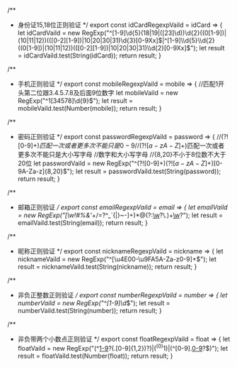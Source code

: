 /**
 * 身份证15,18位正则验证
 */
export const idCardRegexpVaild = idCard => {
    let idCardVaild = new RegExp("^[1-9]\\d{5}(18|19|([23]\\d))\\d{2}((0[1-9])|(10|11|12))(([0-2][1-9])|10|20|30|31)\\d{3}[0-9Xx]$|^[1-9]\\d{5}\\d{2}((0[1-9])|(10|11|12))(([0-2][1-9])|10|20|30|31)\\d{2}[0-9Xx]$");
    let result = idCardVaild.test(String(idCard));
    return result;
}

/**
 * 手机正则验证
 */
export const mobileRegexpVaild = mobile => {
    //匹配1开头第二位跟3.4.5.7.8及后面9位数字
    let mobileVaild = new RegExp("^1[34578]\\d{9}$");
    let result = mobileVaild.test(Number(mobile));
    return result;
}

/**
 * 密码正则验证
 */
export const passwordRegexpVaild = password => {
    //(?![0-9]+$)匹配一次或者更多次不能只是0-9
    //(?![a-zA-Z]+$)匹配一次或者更多次不能只是大小写字母
    //数字和大小写字母
    //{8,20}不小于8位数不大于20位
    let passwordVaild = new RegExp("^(?![0-9]+$)(?![a-zA-Z]+$)[0-9A-Za-z]{8,20}$");
    let result = passwordVaild.test(String(password));
    return result;
}

/**
 * 邮箱正则验证
 */
export const emailRegexpVaild = email => {
    let emailVaild = new RegExp("[\\w!#$%&'*+/=?^_`{|}~-]+(?:\\.[\\w!#$%&'*+/=?^_`{|}~-]+)*@(?:[\\w](?:[\\w-]*[\\w])?\\.)+[\\w](?:[\\w-]*[\\w])?");
    let result = emailVaild.test(String(email));
    return result;
}

/**
 * 昵称正则验证
 */
export const nicknameRegexpVaild = nickname => {
    let nicknameVaild = new RegExp("^[\u4E00-\u9FA5A-Za-z0-9]+$");
    let result = nicknameVaild.test(String(nickname));
    return result;
}

/**
 * 非负正整数正则验证
 */
export const numberRegexpVaild = number => {
    let numberVaild = new RegExp("^[1-9]\\d*$");
    let result = numberVaild.test(String(number));
    return result;
}

/**
 * 非负带两个小数点正则验证
 */
export const floatRegexpVaild = float => {
    let floatVaild = new RegExp("(^[1-9]([0-9]+)?(\.[0-9]{1,2})?$)|(^(0){1}$)|(^[0-9]\.[0-9]([0-9])?$)");
    let result = floatVaild.test(Number(float));
    return result;
}
